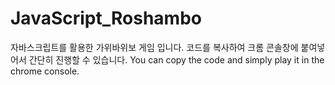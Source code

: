 # JavaScript_Roshambo
자바스크립트를 활용한 가위바위보 게임 입니다.
코드를 복사하여 크롬 콘솔창에 붙여넣어서 간단히 진행할 수 있습니다.
You can copy the code and simply play it in the chrome console.
